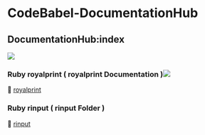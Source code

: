 # CodeBabel-DocumentationHub

## DocumentationHub:index
[![](https://i.postimg.cc/L6CqTCBD/Banner-New-13-12-23.png)]()

### Ruby royalprint ( royalprint Documentation )![](https://img.shields.io/badge/Ruby-3.2.2|%203.2-red)
📂 [royalprint](https://github.com/CharlesCodebabel/DocumentationHub/tree/main/royalprint/gem_royalprint)

### Ruby rinput ( rinput Folder )
📂 [rinput](https://github.com/CharlesCodebabel/Codebabel-Ruby/tree/main/gem_rinput)